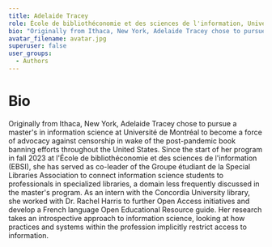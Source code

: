 ```yaml
---
title: Adelaide Tracey
role: École de bibliothéconomie et des sciences de l'information, Université de Montréal
bio: "Originally from Ithaca, New York, Adelaide Tracey chose to pursue a master's in information science at Université de Montréal to become a force of advocacy against censorship in wake of the post-pandemic book banning efforts throughout the United States. Since the start of her program in fall 2023 at l'École de bibliothéconomie et des sciences de l'information (EBSI), she has served as co-leader of the Groupe étudiant de la Special Libraries Association to connect information science students to professionals in specialized libraries, a domain less frequently discussed in the master's program. As an intern with the Concordia University library, she worked with Dr. Rachel Harris to further Open Access initiatives and develop a French language Open Educational Resource guide. Her research takes an introspective approach to information science, looking at how practices and systems within the profession implicitly restrict access to information."
avatar_filename: avatar.jpg
superuser: false
user_groups:
  - Authors
---
```


# Bio
Originally from Ithaca, New York, Adelaide Tracey chose to pursue a master's in information science at Université de Montréal to become a force of advocacy against censorship in wake of the post-pandemic book banning efforts throughout the United States. Since the start of her program in fall 2023 at l'École de bibliothéconomie et des sciences de l'information (EBSI), she has served as co-leader of the Groupe étudiant de la Special Libraries Association to connect information science students to professionals in specialized libraries, a domain less frequently discussed in the master's program. As an intern with the Concordia University library, she worked with Dr. Rachel Harris to further Open Access initiatives and develop a French language Open Educational Resource guide. Her research takes an introspective approach to information science, looking at how practices and systems within the profession implicitly restrict access to information. 


